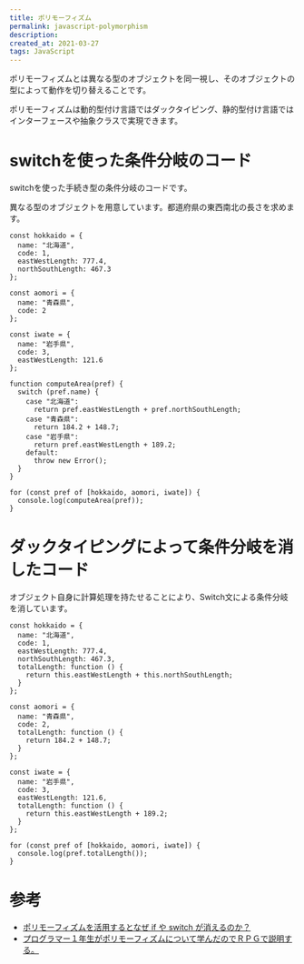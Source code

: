 ```yaml
---
title: ポリモーフィズム
permalink: javascript-polymorphism
description: 
created_at: 2021-03-27
tags: JavaScript
---
```


ポリモーフィズムとは異なる型のオブジェクトを同一視し、そのオブジェクトの型によって動作を切り替えることです。
  
ポリモーフィズムは動的型付け言語ではダックタイピング、静的型付け言語ではインターフェースや抽象クラスで実現できます。

# switchを使った条件分岐のコード

switchを使った手続き型の条件分岐のコードです。
  
異なる型のオブジェクトを用意しています。都道府県の東西南北の長さを求めます。

```
const hokkaido = {
  name: "北海道",
  code: 1,
  eastWestLength: 777.4,
  northSouthLength: 467.3
};

const aomori = {
  name: "青森県",
  code: 2
};

const iwate = {
  name: "岩手県",
  code: 3,
  eastWestLength: 121.6
};

function computeArea(pref) {
  switch (pref.name) {
    case "北海道":
      return pref.eastWestLength + pref.northSouthLength;
    case "青森県":
      return 184.2 + 148.7;
    case "岩手県":
      return pref.eastWestLength + 189.2;
    default:
      throw new Error();
  }
}

for (const pref of [hokkaido, aomori, iwate]) {
  console.log(computeArea(pref));
}
```

# ダックタイピングによって条件分岐を消したコード
オブジェクト自身に計算処理を持たせることにより、Switch文による条件分岐を消しています。

```
const hokkaido = {
  name: "北海道",
  code: 1,
  eastWestLength: 777.4,
  northSouthLength: 467.3,
  totalLength: function () {
    return this.eastWestLength + this.northSouthLength;
  }
};

const aomori = {
  name: "青森県",
  code: 2,
  totalLength: function () {
    return 184.2 + 148.7;
  }
};

const iwate = {
  name: "岩手県",
  code: 3,
  eastWestLength: 121.6,
  totalLength: function () {
    return this.eastWestLength + 189.2;
  }
};

for (const pref of [hokkaido, aomori, iwate]) {
  console.log(pref.totalLength());
}
```

# 参考
- [ポリモーフィズムを活用するとなぜ if や switch が消えるのか？](https://qiita.com/Nossa/items/a93024e653ff939115c6)
- [プログラマー１年生がポリモーフィズムについて学んだのでＲＰＧで説明する。](https://qiita.com/Nossa/items/b6e2f4ed0fa079359fc5)
